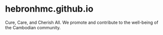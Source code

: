 # hebronhmc.github.io
Cure, Care, and Cherish All. We promote and contribute to the well-being of the Cambodian community.
